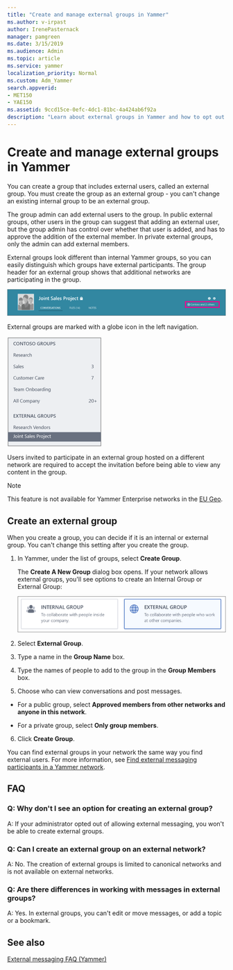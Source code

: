 ```yaml
---
title: "Create and manage external groups in Yammer"
ms.author: v-irpast
author: IrenePasternack
manager: pamgreen
ms.date: 3/15/2019
ms.audience: Admin
ms.topic: article
ms.service: yammer
localization_priority: Normal
ms.custom: Adm_Yammer
search.appverid: 
- MET150
- YAE150
ms.assetid: 9ccd15ce-0efc-4dc1-81bc-4a424ab6f92a
description: "Learn about external groups in Yammer and how to opt out if you don't want external groups."
---
```


# Create and manage external groups in Yammer

You can create a group that includes external users, called an external group. You must create the group as an external group - you can't change an existing internal group to be an external group.
  
The group admin can add external users to the group. In public external groups, other users in the group can suggest that adding an external user, but the group admin has control over whether that user is added, and has to approve the addition of the external member. In private external groups, only the admin can add external members.
  
External groups look different than internal Yammer groups, so you can easily distinguish which groups have external participants. The group header for an external group shows that additional networks are participating in the group.
  
![Screenshot of a Yammer group header, with a globe icon that shows that it is an external group.](../media/99bb31d5-4557-4abe-bfc3-74d9d377ac69.png)
  
External groups are marked with a globe icon in the left navigation.
  
![Yammer navigation bar showing an External Groups section](../media/de2688e8-0ee9-485d-a7c3-cf0a15f623ef.png)
  
Users invited to participate in an external group hosted on a different network are required to accept the invitation before being able to view any content in the group.

>[!NOTE] 
>This feature is not available for Yammer Enterprise networks in the [EU Geo](../manage-security-and-compliance/data-residency.md).
  
## Create an external group

When you create a group, you can decide if it is an internal or external group. You can't change this setting after you create the group.
  
1. In Yammer, under the list of groups, select **Create Group**.
    
    The **Create A New Group** dialog box opens. If your network allows external groups, you'll see options to create an Internal Group or External Group: 
    
    ![Screenshot showing that you can choose to create an Internal or External group](../media/387fcf4f-79e9-427a-845b-54e00caf1a43.png)
  
2. Select **External Group**.
    
3. Type a name in the **Group Name** box. 
    
4. Type the names of people to add to the group in the **Group Members** box. 
    
5. Choose who can view conversations and post messages.
    
  - For a public group, select **Approved members from other networks and anyone in this network**.
    
  - For a private group, select **Only group members**.
    
6. Click **Create Group**.
    
You can find external groups in your network the same way you find external users. For more information, see [Find external messaging participants in a Yammer network](find-external-participants.md).
  
## FAQ
<a name="OptOut"> </a>

### Q: Why don't I see an option for creating an external group?

A: If your administrator opted out of allowing external messaging, you won't be able to create external groups.
  
### Q: Can I create an external group on an external network?

A: No. The creation of external groups is limited to canonical networks and is not available on external networks.

### Q: Are there differences in working with messages in external groups?

A: Yes. In external groups, you can't edit or move messages, or add a topic or a bookmark. 
  
## See also

[External messaging FAQ (Yammer)](external-messaging-faq.md)